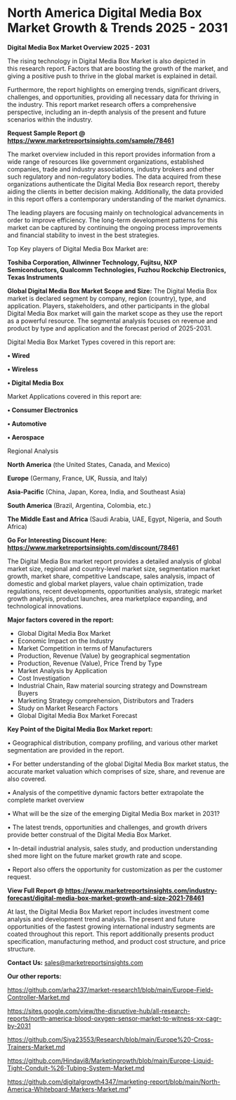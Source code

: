 # North America Digital Media Box Market Growth & Trends 2025 - 2031

<Strong> Digital Media Box Market Overview 2025 - 2031</strong>

The rising technology in Digital Media Box Market is also depicted in this research report. Factors that are boosting the growth of the market, and giving a positive push to thrive in the global market is explained in detail.

Furthermore, the report highlights on emerging trends, significant drivers, challenges, and opportunities, providing all necessary data for thriving in the industry. This report market research offers a comprehensive perspective, including an in-depth analysis of the present and future scenarios within the industry.

<strong>Request Sample Report @ <a href=https://www.marketreportsinsights.com/sample/78461>https://www.marketreportsinsights.com/sample/78461</a></strong>

The market overview included in this report provides information from a wide range of resources like government organizations, established companies, trade and industry associations, industry brokers and other such regulatory and non-regulatory bodies. The data acquired from these organizations authenticate the Digital Media Box research report, thereby aiding the clients in better decision making. Additionally, the data provided in this report offers a contemporary understanding of the market dynamics.

The leading players are focusing mainly on technological advancements in order to improve efficiency. The long-term development patterns for this market can be captured by continuing the ongoing process improvements and financial stability to invest in the best strategies.

Top Key players of Digital Media Box Market are:

<strong>Toshiba Corporation, Allwinner Technology, Fujitsu, NXP Semiconductors, Qualcomm Technologies, Fuzhou Rockchip Electronics, Texas Instruments</strong>

<strong><b>Global Digital Media Box Market Scope and Size:</b></strong>
The Digital Media Box market is declared segment by company, region (country), type, and application. Players, stakeholders, and other participants in the global Digital Media Box market will gain the market scope as they use the report as a powerful resource. The segmental analysis focuses on revenue and product by type and application and the forecast period of 2025-2031.

Digital Media Box Market Types covered in this report are:

<strong>• Wired

• Wireless

• Digital Media Box</strong>

Market Applications covered in this report are:

<strong>• Consumer Electronics

• Automotive

• Aerospace</strong> 

Regional Analysis

<strong>North America</strong> (the United States, Canada, and Mexico)

<strong>Europe</strong> (Germany, France, UK, Russia, and Italy)

<strong>Asia-Pacific</strong> (China, Japan, Korea, India, and Southeast Asia)

<strong>South America</strong> (Brazil, Argentina, Colombia, etc.)

<strong>The Middle East and Africa</strong> (Saudi Arabia, UAE, Egypt, Nigeria, and South Africa)

<strong>Go For Interesting Discount Here: <a href=https://www.marketreportsinsights.com/discount/78461>https://www.marketreportsinsights.com/discount/78461</a></strong>

The Digital Media Box market report provides a detailed analysis of global market size, regional and country-level market size, segmentation market growth, market share, competitive Landscape, sales analysis, impact of domestic and global market players, value chain optimization, trade regulations, recent developments, opportunities analysis, strategic market growth analysis, product launches, area marketplace expanding, and technological innovations.

<strong><b>Major factors covered in the report:</b></strong>
<ul>
  <li>Global Digital Media Box Market </li>
  <li>Economic Impact on the Industry</li>
  <li>Market Competition in terms of Manufacturers</li>
  <li>Production, Revenue (Value) by geographical segmentation</li>
  <li>Production, Revenue (Value), Price Trend by Type</li>
  <li>Market Analysis by Application</li>
  <li>Cost Investigation</li>
  <li>Industrial Chain, Raw material sourcing strategy and Downstream Buyers</li>
  <li>Marketing Strategy comprehension, Distributors and Traders</li>
  <li>Study on Market Research Factors</li>
  <li>Global Digital Media Box Market Forecast</li>
</ul>

<strong><b>Key Point of the Digital Media Box Market report:</b></strong>

• Geographical distribution, company profiling, and various other market segmentation are provided in the report.

• For better understanding of the global Digital Media Box market status, the accurate market valuation which comprises of size, share, and revenue are also covered.

• Analysis of the competitive dynamic factors better extrapolate the complete market overview

• What will be the size of the emerging Digital Media Box market in 2031?

• The latest trends, opportunities and challenges, and growth drivers provide better construal of the Digital Media Box Market.

• In-detail industrial analysis, sales study, and production understanding shed more light on the future market growth rate and scope.

• Report also offers the opportunity for customization as per the customer request.

<strong><b>View Full Report @ <a href=https://www.marketreportsinsights.com/industry-forecast/digital-media-box-market-growth-and-size-2021-78461>https://www.marketreportsinsights.com/industry-forecast/digital-media-box-market-growth-and-size-2021-78461</a></b></strong>


At last, the Digital Media Box Market report includes investment come analysis and development trend analysis. The present and future opportunities of the fastest growing international industry segments are coated throughout this report. This report additionally presents product specification, manufacturing method, and product cost structure, and price structure.

<strong>Contact Us:</strong>
sales@marketreportsinsights.com

<strong>Our other reports:</strong>

<a href=https://github.com/arha237/market-research1/blob/main/Europe-Field-Controller-Market.md>https://github.com/arha237/market-research1/blob/main/Europe-Field-Controller-Market.md</a>

<a href=https://sites.google.com/view/the-disruptive-hub/all-research-reports/north-america-blood-oxygen-sensor-market-to-witness-xx-cagr-by-2031>https://sites.google.com/view/the-disruptive-hub/all-research-reports/north-america-blood-oxygen-sensor-market-to-witness-xx-cagr-by-2031</a>

<a href=https://github.com/Siya23553/Research/blob/main/Europe%20-Cross-Trainers-Market.md>https://github.com/Siya23553/Research/blob/main/Europe%20-Cross-Trainers-Market.md</a>

<a href=https://github.com/Hindavi8/Marketingrowth/blob/main/Europe-Liquid-Tight-Conduit-%26-Tubing-System-Market.md>https://github.com/Hindavi8/Marketingrowth/blob/main/Europe-Liquid-Tight-Conduit-%26-Tubing-System-Market.md</a>

<a href=https://github.com/digitalgrowth4347/marketing-report/blob/main/North-America-Whiteboard-Markers-Market.md>https://github.com/digitalgrowth4347/marketing-report/blob/main/North-America-Whiteboard-Markers-Market.md</a>"
